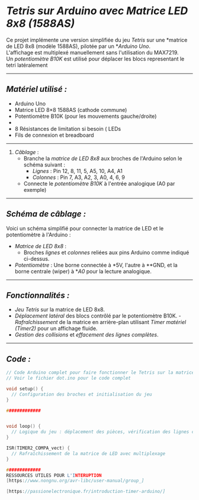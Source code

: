 # *Tetris sur Arduino avec Matrice LED 8x8 (1588AS)*

Ce projet implémente une version simplifiée du jeu *Tetris* sur une *matrice de LED 8x8 (modèle 1588AS), pilotée par un **Arduino Uno*.  
L'affichage est multiplexé manuellement sans l'utilisation du MAX7219.  
Un *potentiomètre B10K* est utilisé pour déplacer les blocs representant le tetri latéralement

---

## *Matériel utilisé :*
- Arduino Uno  
- Matrice LED 8×8 1588AS (cathode commune)  
- Potentiomètre B10K (pour les mouvements gauche/droite)  
-   
- 8 Résistances de limitation si besoin ( LEDs 
- Fils de connexion et breadboard

---

1. *Câblage* : 
   - Branche la *matrice de LED 8x8* aux broches de l'Arduino selon le schéma suivant :
     - *Lignes* : Pin 12, 8, 11, 5, A5, 10, A4, A1
     - *Colonnes* : Pin 7, A3, A2, 3, A0, 4, 6, 9
   - Connecte le *potentiomètre B10K* à l'entrée analogique (A0 par exemple)
---

## *Schéma de câblage :*
Voici un schéma simplifié pour connecter la matrice de LED et le potentiomètre à l'Arduino :
- *Matrice de LED 8x8* :
  - Broches *lignes* et *colonnes* reliées aux pins Arduino comme indiqué ci-dessus.
- *Potentiomètre* : Une borne connectée à *5V, l'autre à **GND, et la borne centrale (wiper) à **A0* pour la lecture analogique.

---

## *Fonctionnalités :*
- *Jeu Tetris* sur la matrice de LED 8x8.
- *Déplacement latéral* des blocs contrôlé par le potentiomètre B10K.
-*Rafraîchissement* de la matrice en arrière-plan utilisant *Timer matériel (Timer2)* pour un affichage fluide.
- *Gestion des collisions* et *effacement des lignes complètes*.

---

## *Code :*
```cpp
// Code Arduino complet pour faire fonctionner le Tetris sur la matrice 8x8
// Voir le fichier dot.ino pour le code complet

void setup() {
  // Configuration des broches et initialisation du jeu
}

#############


void loop() {
  // Logique du jeu : déplacement des pièces, vérification des lignes complètes
}

ISR(TIMER2_COMPA_vect) {
  // Rafraîchissement de la matrice de LED avec multiplexage
}

#############
RESSOURCES UTILES POUR L'INTERUPTION
[https://www.nongnu.org/avr-libc/user-manual/group_]

[https://passionelectronique.fr/introduction-timer-arduino/]
